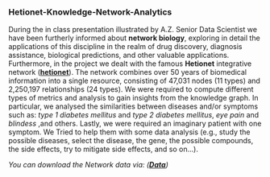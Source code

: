 ### Hetionet-Knowledge-Network-Analytics  

During the in class presentation illustrated by A.Z. Senior Data Scientist we have been furtherly informed about __network biology__, exploring in detail the applications of this discipline in the realm of drug discovery, diagnosis assistance, biological predictions, and other valuable applications. Furthermore, in the project we dealt with the famous __Hetionet__ integrative network (__[hetionet](https://het.io)__). 
The network combines over 50 years of biomedical information into a single resource, consisting of 47,031 nodes (11 types) and 2,250,197 relationships (24 types). We were required to compute different types of metrics and analysis to gain insights from the knowledge graph. In particular, we analysed the similarities between diseases and/or symptoms such as: _type 1 diabetes mellitus_ and _type 2 diabetes mellitus_, _eye pain_ and _blindess_ ,and others. Lastly, we were required an imaginary patient with one symptom. We Tried to help
them with some data analysis (e.g., study the possible diseases, select the disease, the gene, the possible compounds, the side effects, try to mitigate side effects, and so on...). 

_You can download the Network data via: (__[Data](https://github.com/hetio/hetionet/tree/master/hetnet/tsv)__)_


